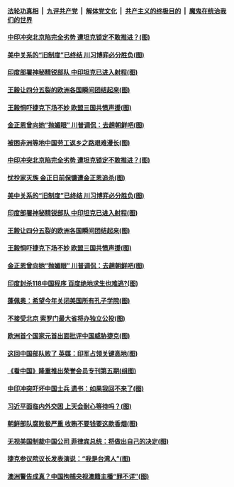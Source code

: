 

####  [法轮功真相](../../../../basic/blob/master/README.md?t=09050102) &nbsp;|&nbsp; [九评共产党](../../../../9ping.md/blob/master/README.md?t=09050102) &nbsp;|&nbsp; [解体党文化](../../../../jtdwh.md/blob/master/README.md?t=09050102)  &nbsp;|&nbsp; [共产主义的终极目的](../../../../gczydzjmd.md/blob/master/README.md?t=09050102) &nbsp;|&nbsp; [魔鬼在统治我们的世界](../../../../mgztzwmdsj.md/blob/master/README.md?t=09050102) 

#### [中印冲突北京陷完全劣势 遭坦克锁定不敢推进？(图)](../pages/p9/945099.md?t=09050102) 

#### [美中关系的“旧制度”已终结 川习博弈必分胜负(图)](../pages/p9/945103.md?t=09050102) 

#### [印度部署神秘精锐部队 中印坦克已进入射程(图)](../pages/p9/945052.md?t=09050102) 

#### [王毅让四分五裂的欧洲各国瞬间团结起来(图)](../pages/p9/945043.md?t=09050102) 

#### [王毅恫吓捷克下场不妙 欧盟三国共愤声援(图)](../pages/p9/944937.md?t=09050102) 

#### [金正恩曾向她“抛媚眼” 川普调侃：去趟朝鲜吧(图)](../pages/p9/944986.md?t=09050102) 

#### [被困非洲等地中国劳工返乡之路艰难漫长(图)](../pages/p9/945157.md?t=09050102) 

#### [中印冲突北京陷完全劣势 遭坦克锁定不敢推进？(图)](../pages/p9/945099.md?t=09050102) 

#### [忧抄家灭族 金正日前保镳遭金正恩追杀(图)](../pages/p9/945045.md?t=09050102) 

#### [美中关系的“旧制度”已终结 川习博弈必分胜负(图)](../pages/p9/945103.md?t=09050102) 

#### [印度部署神秘精锐部队 中印坦克已进入射程(图)](../pages/p9/945052.md?t=09050102) 

#### [王毅让四分五裂的欧洲各国瞬间团结起来(图)](../pages/p9/945043.md?t=09050102) 

#### [王毅恫吓捷克下场不妙 欧盟三国共愤声援(图)](../pages/p9/944937.md?t=09050102) 

#### [金正恩曾向她“抛媚眼” 川普调侃：去趟朝鲜吧(图)](../pages/p9/944986.md?t=09050102) 

#### [印度封杀118中国程序 百度绝地求生也难逃?(图)](../pages/p9/944983.md?t=09050102) 

#### [蓬佩奥：希望今年关闭美国所有孔子学院(图)](../pages/p9/944982.md?t=09050102) 

#### [不接受北京 索罗门最大省将办独立公投(图)](../pages/p9/944925.md?t=09050102) 

#### [欧洲首个国家元首出面批评中国威胁捷克(图)](../pages/p9/944949.md?t=09050102) 

#### [这回中国部队败了 英媒：印军占领关键高地(图)](../pages/p9/944903.md?t=09050102) 

#### [《看中国》隆重推出荣誉会员专刊第五期(组图)](../pages/p9/944586.md?t=09050102) 

#### [中印冲突吓坏中国士兵 遗书：如果我回不来了(图)](../pages/p9/944840.md?t=09050102) 

#### [习近平面临内外交困 上天会耐心等待吗？(图)](../pages/p9/944883.md?t=09050102) 

#### [朝鲜部队腐败极严重 收贿不要钱要这款香烟(图)](../pages/p9/944824.md?t=09050102) 

#### [无视美国制裁中国公司 菲律宾总统：将做出自己的决定(图)](../pages/p9/944868.md?t=09050102) 

#### [捷克参议院议长发表演说：“我是台湾人”(图)](../pages/p9/944837.md?t=09050102) 

#### [澳洲警告成真？中国拘捕央视澳籍主播“罪不详”(图)](../pages/p9/944810.md?t=09050102) 

